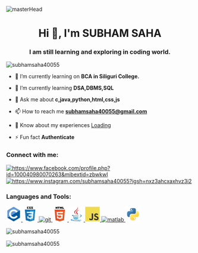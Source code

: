 ![masterHead](https://user-images.githubusercontent.com/74038190/212749447-bfb7e725-6987-49d9-ae85-2015e3e7cc41.gif)
<h1 align="center">Hi 👋, I'm SUBHAM SAHA</h1>
<h3 align="center">I am still learning and exploring in coding world.</h3>

<p align="left"> <img src="https://komarev.com/ghpvc/?username=subhamsaha40055&label=Profile%20views&color=0e75b6&style=flat" alt="subhamsaha40055" /> </p>

- 🔭 I’m currently learning on **BCA in Siliguri College.**

- 🌱 I’m currently learning **DSA,DBMS,SQL**

- 💬 Ask me about **c,java,python,html,css,js**

- 📫 How to reach me **subhamsaha40055@gmail.com**

- 📄 Know about my experiences [Loading](Loading)

- ⚡ Fun fact **Authenticate**

<h3 align="left">Connect with me:</h3>
<p align="left">
<a href="https://www.facebook.com/profile.php?id=100040980070263&mibextid=ZbWKwL" target="blank"><img align="center" src="https://raw.githubusercontent.com/rahuldkjain/github-profile-readme-generator/master/src/images/icons/Social/facebook.svg" alt="https://www.facebook.com/profile.php?id=100040980070263&mibextid=zbwkwl" height="30" width="40" /></a>
<a href="https://www.instagram.com/subhamsaha40055?igsh=NXZ3aHcxaXhvZ3I2" target="blank"><img align="center" src="https://raw.githubusercontent.com/rahuldkjain/github-profile-readme-generator/master/src/images/icons/Social/instagram.svg" alt="https://www.instagram.com/subhamsaha40055?igsh=nxz3ahcxaxhvz3i2" height="30" width="40" /></a>
</p>

<h3 align="left">Languages and Tools:</h3>
<p align="left"> <a href="https://www.cprogramming.com/" target="_blank" rel="noreferrer"> <img src="https://raw.githubusercontent.com/devicons/devicon/master/icons/c/c-original.svg" alt="c" width="40" height="40"/> </a> <a href="https://www.w3schools.com/css/" target="_blank" rel="noreferrer"> <img src="https://raw.githubusercontent.com/devicons/devicon/master/icons/css3/css3-original-wordmark.svg" alt="css3" width="40" height="40"/> </a> <a href="https://git-scm.com/" target="_blank" rel="noreferrer"> <img src="https://www.vectorlogo.zone/logos/git-scm/git-scm-icon.svg" alt="git" width="40" height="40"/> </a> <a href="https://www.w3.org/html/" target="_blank" rel="noreferrer"> <img src="https://raw.githubusercontent.com/devicons/devicon/master/icons/html5/html5-original-wordmark.svg" alt="html5" width="40" height="40"/> </a> <a href="https://www.java.com" target="_blank" rel="noreferrer"> <img src="https://raw.githubusercontent.com/devicons/devicon/master/icons/java/java-original.svg" alt="java" width="40" height="40"/> </a> <a href="https://developer.mozilla.org/en-US/docs/Web/JavaScript" target="_blank" rel="noreferrer"> <img src="https://raw.githubusercontent.com/devicons/devicon/master/icons/javascript/javascript-original.svg" alt="javascript" width="40" height="40"/> </a> <a href="https://www.mathworks.com/" target="_blank" rel="noreferrer"> <img src="https://upload.wikimedia.org/wikipedia/commons/2/21/Matlab_Logo.png" alt="matlab" width="40" height="40"/> </a> <a href="https://www.python.org" target="_blank" rel="noreferrer"> <img src="https://raw.githubusercontent.com/devicons/devicon/master/icons/python/python-original.svg" alt="python" width="40" height="40"/> </a> </p>

<p><img align="center" src="https://github-readme-stats.vercel.app/api/top-langs?username=subhamsaha40055&show_icons=true&locale=en&layout=compact" alt="subhamsaha40055" /></p>

<p><img align="center" src="https://github-readme-streak-stats.herokuapp.com/?user=subhamsaha40055&" alt="subhamsaha40055" /></p>
